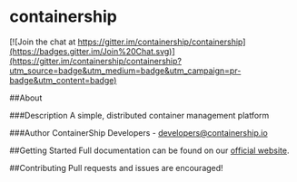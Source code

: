 containership
==============

[![Join the chat at https://gitter.im/containership/containership](https://badges.gitter.im/Join%20Chat.svg)](https://gitter.im/containership/containership?utm_source=badge&utm_medium=badge&utm_campaign=pr-badge&utm_content=badge)

##About

###Description
A simple, distributed container management platform

###Author
ContainerShip Developers - developers@containership.io

##Getting Started
Full documentation can be found on our [official website](http://containership.io/docs).

##Contributing
Pull requests and issues are encouraged!
